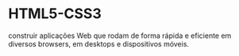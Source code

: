 # HTML5-CSS3
 construir aplicações Web que rodam de forma rápida e eficiente em diversos browsers, em desktops e dispositivos móveis.

